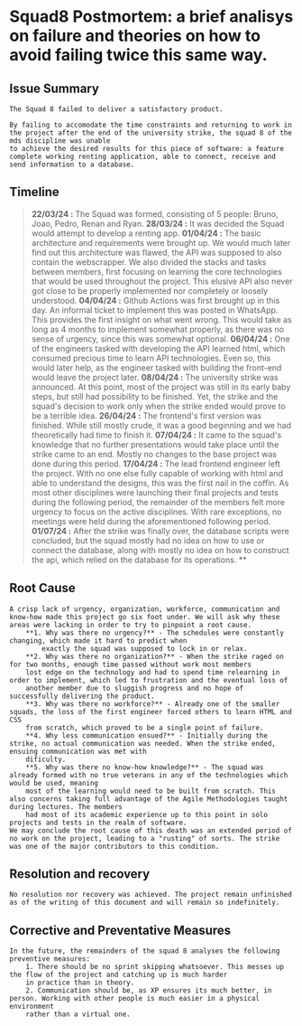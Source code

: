 # Squad8 Postmortem: a brief analisys on failure and theories on how to avoid failing twice this same way.

## Issue Summary
    The Squad 8 failed to deliver a satisfactory product.

    By failing to accomodate the time constraints and returning to work in the project after the end of the university strike, the squad 8 of the mds discipline was unable 
    to achieve the desired results for this piece of software: a feature complete working renting application, able to connect, receive and send information to a database. 

## Timeline
> **22/03/24 :** The Squad was formed, consisting of 5 people: Bruno, Joao, Pedro, Renan and Ryan.
> **28/03/24 :** It was decided the Squad would attempt to develop a renting app.
> **01/04/24 :** The basic architecture and requirements were brought up. We would much later find out this architecture was flawed, the API was supposed to also contain the
webscrapper. We also divided the stacks and tasks between members, first focusing on learning the core technologies that would be used throughout the project. This elusive API
also never got close to be properly implemented nor completely or loosely understood.
> **04/04/24 :** Github Actions was first brought up in this day. An informal ticket to implement this was posted in WhatsApp. This provides the first insight on what went wrong.
This would take as long as 4 months to implement somewhat properly, as there was no sense of urgency, since this was somewhat optional.
> **06/04/24 :** One of the engineers tasked with developing the API learned html, which consumed precious time to learn API technologies. Even so, this would later help, as the engineer
tasked with building the front-end would leave the project later.
> **08/04/24 :** The university strike was announced. At this point, most of the project was still in its early baby steps, but still had possibility to be finished. Yet, the strike and the squad's
decision to work only when the strike ended would prove to be a terrible idea.
> **26/04/24 :** The frontend's first version was finished. While still mostly crude, it was a good beginning and we had theoretically had time to finish it.
> **07/04/24 :** It came to the squad's knowledge that no further presentations would take place until the strike came to an end. Mostly no changes to the base project was done during this period.
> **17/04/24 :** The lead frontend engineer left the project. With no one else fully capable of working with html and able to understand the designs, this was the first nail in the coffin. As most other
disciplines were launching their final projects and tests during the following period, the remainder of the members felt more urgency to focus on the active disciplines. With rare exceptions, no meetings
were held during the aforementioned following period.
> **01/07/24 :** After the strike was finally over, the database scripts were concluded, but the squad mostly had no idea on how to use or connect the database, along with mostly no idea on how to construct the api, which relied on the database for its operations. 
> **

## Root Cause
    A crisp lack of urgency, organization, workforce, communication and know-how made this project go six foot under. We will ask why these areas were lacking in order to try to pinpoint a root cause.
        **1. Why was there no urgency?** - The schedules were constantly changing, which made it hard to predict when 
            exactly the squad was supposed to lock in or relax. 
        **2. Why was there no organization?** - When the strike raged on for two months, enough time passed without work most members 
        lost edge on the technology and had to spend time relearning in order to implement, which led to frustration and the eventual loss of 
        another member due to sluggish progress and no hope of successfully delivering the product.
        **3. Why was there no workforce?** - Already one of the smaller squads, the loss of the first engineer forced others to learn HTML and CSS
        from scratch, which proved to be a single point of failure.
        **4. Why less communication ensued?** - Initially during the strike, no actual communication was needed. When the strike ended, ensuing communication was met with
        dificulty.
        **5. Why was there no know-how knowledge?** - The squad was already formed with no true veterans in any of the technologies which would be used, meaning
        most of the learning would need to be built from scratch. This also concerns taking full advantage of the Agile Methodologies taught during lectures. The members
        had most of its academic experience up to this point in solo projects and tests in the realm of software.
    We may conclude the root cause of this death was an extended period of no work on the project, leading to a "rusting" of sorts. The strike was one of the major contributors to this condition.

## Resolution and recovery
    No resolution nor recovery was achieved. The project remain unfinished as of the writing of this document and will remain so indefinitely.

## Corrective and Preventative Measures
    In the future, the remainders of the squad 8 analyses the following preventive measures:
        1. There should be no sprint skipping whatsoever. This messes up the flow of the project and catching up is much harder 
        in practice than in theory.
        2. Communication should be, as XP ensures its much better, in person. Working with other people is much easier in a physical environment 
        rather than a virtual one.
